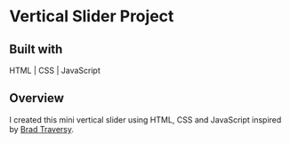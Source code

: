 # Vertical Slider Project

## Built with

HTML | CSS | JavaScript

## Overview

I created this mini vertical slider using HTML, CSS and JavaScript inspired by <a href="https://www.youtube.com/@TraversyMedia">Brad Traversy</a>.
